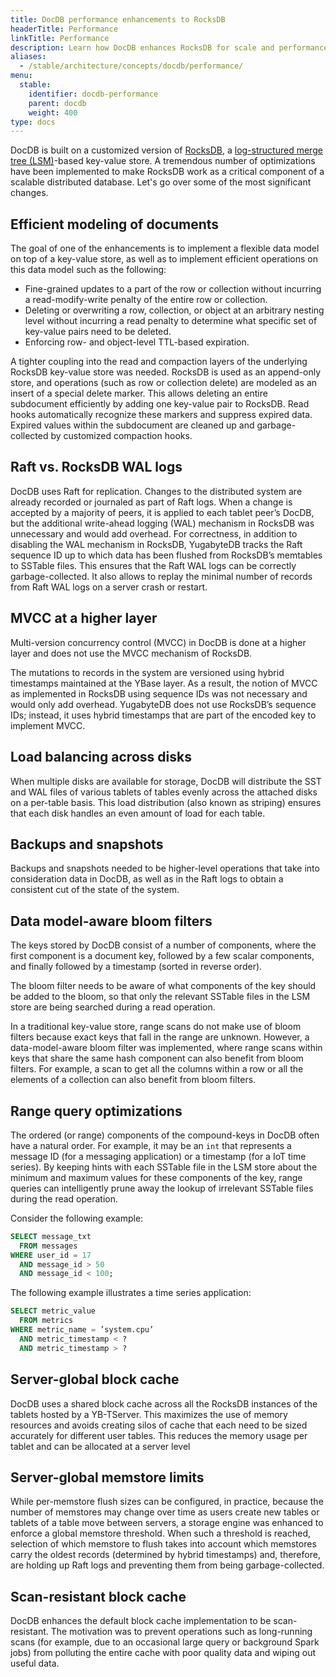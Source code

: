 ```yaml
---
title: DocDB performance enhancements to RocksDB
headerTitle: Performance
linkTitle: Performance
description: Learn how DocDB enhances RocksDB for scale and performance.
aliases:
  - /stable/architecture/concepts/docdb/performance/
menu:
  stable:
    identifier: docdb-performance
    parent: docdb
    weight: 400
type: docs
---
```


DocDB is built on a customized version of [RocksDB](http://rocksdb.org/), a [log-structured merge tree (LSM)](../lsm-sst)-based key-value store. A tremendous number of optimizations have been implemented to make RocksDB work as a critical component of a scalable distributed database. Let's go over some of the most significant changes.

## Efficient modeling of documents

The goal of one of the enhancements is to implement a flexible data model on top of a key-value store, as well as to implement efficient operations on this data model such as the following:

* Fine-grained updates to a part of the row or collection without incurring a read-modify-write penalty of the entire row or collection.
* Deleting or overwriting a row, collection, or object at an arbitrary nesting level without incurring a read penalty to determine what specific set of key-value pairs need to be deleted.
* Enforcing row- and object-level TTL-based expiration.

A tighter coupling into the read and compaction layers of the underlying RocksDB key-value store was needed. RocksDB is used as an append-only store, and operations (such as row or collection delete) are modeled as an insert of a special delete marker. This allows deleting an entire subdocument efficiently by adding one key-value pair to RocksDB. Read hooks automatically recognize these markers and suppress expired data. Expired values within the subdocument are cleaned up and garbage-collected by customized compaction hooks.

## Raft vs. RocksDB WAL logs

DocDB uses Raft for replication. Changes to the distributed system are already recorded or journaled as part of Raft logs. When a change is accepted by a majority of peers, it is applied to each tablet peer’s DocDB, but the additional write-ahead logging (WAL) mechanism in RocksDB was unnecessary and would add overhead. For correctness, in addition to disabling the WAL mechanism in RocksDB, YugabyteDB tracks the Raft sequence ID up to which data has been flushed from RocksDB’s memtables to SSTable files. This ensures that the Raft WAL logs can be correctly garbage-collected. It also allows to replay the minimal number of records from Raft WAL logs on a server crash or restart.

## MVCC at a higher layer

Multi-version concurrency control (MVCC) in DocDB is done at a higher layer and does not use the MVCC mechanism of RocksDB.

The mutations to records in the system are versioned using hybrid timestamps maintained at the YBase layer. As a result, the notion of MVCC as implemented in RocksDB using sequence IDs was not necessary and would only add overhead. YugabyteDB does not use RocksDB’s sequence IDs; instead, it uses hybrid timestamps that are part of the encoded key to implement MVCC.

## Load balancing across disks

When multiple disks are available for storage, DocDB will distribute the SST and WAL files of various tablets of tables  evenly across the attached disks on a per-table basis. This load distribution (also known as striping) ensures that each disk handles an even amount of load for each table.

## Backups and snapshots

Backups and snapshots needed to be higher-level operations that take into consideration data in DocDB, as well as in the Raft logs to obtain a consistent cut of the state of the system.

## Data model-aware bloom filters

The keys stored by DocDB consist of a number of components, where the first component is a document key, followed by a few scalar components, and finally followed by a timestamp (sorted in reverse order).

The bloom filter needs to be aware of what components of the key should be added to the bloom, so that only the relevant SSTable files in the LSM store are being searched during a read operation.

In a traditional key-value store, range scans do not make use of bloom filters because exact keys that fall in the range are unknown. However, a data-model-aware bloom filter was implemented, where range scans within keys that share the same hash component can also benefit from bloom filters. For example, a scan to get all the columns within a row or all the elements of a collection can also benefit from bloom filters.

## Range query optimizations

The ordered (or range) components of the compound-keys in DocDB often have a natural order. For example, it may be an `int` that represents a message ID (for a messaging application) or a timestamp (for a IoT time series). By keeping hints with each SSTable file in the LSM store about the minimum and maximum values for these components of the key, range queries can intelligently prune away the lookup of irrelevant SSTable files during the read operation.

Consider the following example:

```sql
SELECT message_txt
  FROM messages
WHERE user_id = 17
  AND message_id > 50
  AND message_id < 100;
```

The following example illustrates a time series application:

```sql
SELECT metric_value
  FROM metrics
WHERE metric_name = ’system.cpu’
  AND metric_timestamp < ?
  AND metric_timestamp > ?
```

## Server-global block cache

DocDB uses a shared block cache across all the RocksDB instances of the tablets hosted by a YB-TServer. This maximizes the use of memory resources and avoids creating silos of cache that each need to be sized accurately for different user tables. This reduces the memory usage per tablet and can be allocated at a server level

## Server-global memstore limits

While per-memstore flush sizes can be configured, in practice, because the number of memstores may change over time as users create new tables or tablets of a table move between servers, a storage engine was enhanced to enforce a global memstore threshold. When such a threshold is reached, selection of which memstore to flush takes into account which memstores carry the oldest records (determined by hybrid timestamps) and, therefore, are holding up Raft logs and preventing them from being garbage-collected.

## Scan-resistant block cache

DocDB enhances the default block cache implementation to be scan-resistant. The motivation was to prevent operations such as long-running scans (for example, due to an occasional large query or background Spark jobs) from polluting the entire cache with poor quality data and wiping out useful data.
